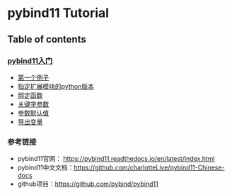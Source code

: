 # pybind11 Tutorial

## Table of contents

### [pybind11入门](getting_started)
- [第一个例子](getting_started/hello)
- [指定扩展模块的python版本](getting_started/specify_python_version)
- [绑定函数](getting_started/binding_function)
- [关键字参数](getting_started/keyword_arguments)
- [参数默认值](getting_started/default_arguments)
- [导出变量](getting_started/exporting_variables)


### 参考链接

- pybind11官网： <https://pybind11.readthedocs.io/en/latest/index.html>
- pybind11中文文档：<https://github.com/charlotteLive/pybind11-Chinese-docs>
- github项目：<https://github.com/pybind/pybind11>
